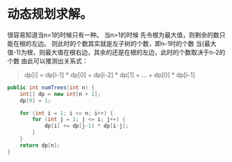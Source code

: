 # 动态规划求解。
很容易知道当n=1的时候只有一种。
当n>1的时候
先令根为最大值，则剩余的数只能在根的左边。
则此时的个数其实就是左子树的个数，即n-1时的个数
当(最大值-1)为根，则最大值在根右边，其余的还是在根的左边，此时的个数取决于n-2的个数
由此可以推测出关系式：
> dp[i] = dp[i-1] * dp[0] + dp[i-2] * dp[1] + ... + dp[0] * dp[i-1]

````java
public int numTrees(int n) {
    int[] dp = new int[n + 1];
    dp[0] = 1;

    for (int i = 1; i <= n; i++) {
        for (int j = 1; j <= i; j++) {
            dp[i] += dp[j-1] * dp[i-j];
        }
    }
    return dp[n];
}
````
